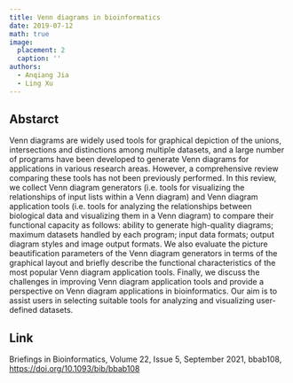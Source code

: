 ```yaml
---
title: Venn diagrams in bioinformatics
date: 2019-07-12
math: true
image:
  placement: 2
  caption: ''
authors:
  - Anqiang Jia
  - Ling Xu
---
```


## Abstarct

Venn diagrams are widely used tools for graphical depiction of the unions, intersections and distinctions among multiple datasets, and a large number of programs have been developed to generate Venn diagrams for applications in various research areas. However, a comprehensive review comparing these tools has not been previously performed. In this review, we collect Venn diagram generators (i.e. tools for visualizing the relationships of input lists within a Venn diagram) and Venn diagram application tools (i.e. tools for analyzing the relationships between biological data and visualizing them in a Venn diagram) to compare their functional capacity as follows: ability to generate high-quality diagrams; maximum datasets handled by each program; input data formats; output diagram styles and image output formats. We also evaluate the picture beautification parameters of the Venn diagram generators in terms of the graphical layout and briefly describe the functional characteristics of the most popular Venn diagram application tools. Finally, we discuss the challenges in improving Venn diagram application tools and provide a perspective on Venn diagram applications in bioinformatics. Our aim is to assist users in selecting suitable tools for analyzing and visualizing user-defined datasets.

## Link

Briefings in Bioinformatics, Volume 22, Issue 5, September 2021, bbab108, https://doi.org/10.1093/bib/bbab108
